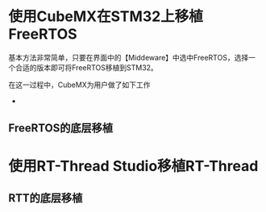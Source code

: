 # 使用CubeMX在STM32上移植FreeRTOS

基本方法非常简单，只要在界面中的【Middeware】中选中FreeRTOS，选择一个合适的版本即可将FreeRTOS移植到STM32。

在这一过程中，CubeMX为用户做了如下工作

* 



## FreeRTOS的底层移植























# 使用RT-Thread Studio移植RT-Thread











## RTT的底层移植











